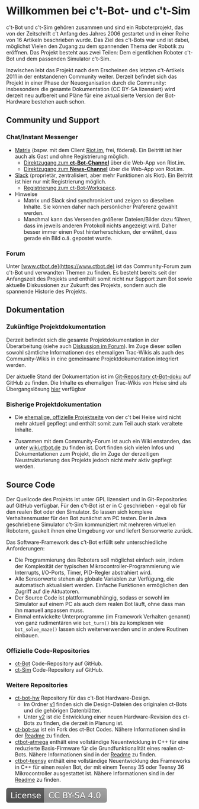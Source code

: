 # Willkommen bei c't-Bot- und c't-Sim

c't-Bot und c't-Sim gehören zusammen und sind ein Roboterprojekt, das von der Zeitschrift c't Anfang des Jahres 2006 gestartet  und in einer Reihe von 16 Artikeln beschrieben wurde. Das Ziel des c't-Bots war und ist dabei, möglichst Vielen den Zugang zu dem spannenden Thema der Robotik zu eröffnen. Das Projekt besteht aus zwei Teilen: Dem eigentlichen Roboter c't-Bot und dem passenden Simulator c't-Sim.

Inzwischen lebt das Projekt nach dem Erscheinen des letzten c't-Artikels 2011 in der entstandenen Community weiter. Derzeit befindet sich das Projekt in einer Phase der Neuorganisation durch die Community: insbesondere die gesamte Dokumentation (CC BY-SA lizensiert) wird derzeit neu aufbereit und Pläne für eine aktualisierte Version der Bot-Hardware bestehen auch schon.

## Community und Support

### Chat/Instant Messenger
- [Matrix](https://de.wikipedia.org/wiki/Matrix_%28Kommunikationsprotokoll%29) (bspw. mit dem Client [Riot.im](https://riot.im), frei, föderal). Ein Beitritt ist hier auch als Gast und ohne Registrierung möglich.
  - [Direktzugang zum **ct-Bot-Channel**](https://riot.im/app/#/room/#ctbot:matrix.org) über die Web-App von Riot.im.
  - [Direktzugang zum **News-Channel**](https://riot.im/app/#/room/#ctbot-news:matrix.org) über die Web-App von Riot.im.
- [Slack](https://de.wikipedia.org/wiki/Slack_%28Software%29) (proprietär, zentralisiert, aber mehr Funktionen als Riot). Ein Beitritt ist hier nur mit Registrierung möglich.
  - [Registrierung zum ct-Bot-Workspace](https://ct-bot-slack.herokuapp.com).
- Hinweise
  - Matrix und Slack sind synchronisiert und zeigen so dieselben Inhalte. Sie können daher nach persönlicher Präferenz gewählt werden.
  - Manchmal kann das Versenden größerer Dateien/Bilder dazu führen, dass im jeweils anderen Protokoll nichts angezeigt wird. Daher besser immer einen Post hinterherschicken, der erwähnt, dass gerade ein Bild o.ä. gepostet wurde.

### Forum
Unter [www.ctbot.de](https://www.ctbot.de) ist das Community-Forum zum c't-Bot und verwandten Themen zu finden. Es besteht bereits seit der Anfangszeit des Projekts und enthält somit nicht nur Support zum Bot sowie aktuelle Diskussionen zur Zukunft des Projekts, sondern auch die spannende Historie des Projekts.

## Dokumentation

### Zukünftige Projektdokumentation
Derzeit befindet sich die gesamte Projektdokumentation in der Überarbeitung (siehe auch [Diskussion im Forum](https://www.ctbot.de/viewtopic.php?f=34&t=1219)). Im Zuge dieser sollen sowohl sämtliche Informationen des ehemaligen Trac-Wikis als auch des Community-Wikis in eine gemeinsame Projektdokumentation integriert werden.

Der aktuelle Stand der Dokumentation ist im [Git-Repository ct-Bot-doku](https://github.com/Nightwalker-87/ct-bot-doku) auf GitHub zu finden. Die Inhalte es ehemaligen Trac-Wikis von Heise sind als Übergangslösung [hier](https://github.com/Nightwalker-87/ct-bot-doku/blob/master/_tmp_trac_wiki_export/readme.md) verfügbar

### Bisherige Projektdokumentation
 - Die [ehemalige, offizielle Projektseite](https://www.heise.de/ct/artikel/c-t-Bot-und-c-t-Sim-284119.html) von der c't bei Heise wird nicht mehr aktuell gepflegt und enthält somit zum Teil auch stark veraltete Inhalte.

 - Zusammen mit dem Community-Forum ist auch ein Wiki enstanden, das unter [wiki.ctbot.de](https://wiki.ctbot.de) zu finden ist. Dort finden sich vielen Infos und Dokumentationen zum Projekt, die im Zuge der derzeitigen Neustrukturierung des Projekts jedoch nicht mehr aktiv gepflegt werden. 

## Source Code

Der Quellcode des Projekts ist unter GPL lizensiert und in Git-Repositories auf GitHub verfügbar. Für den c't-Bot ist er in C geschrieben - egal ob für den realen Bot oder den Simulator. So lassen sich komplexe Verhaltensmuster für den Bot zunächst am PC testen. Der in Java geschriebene Simulator c't-Sim kommuniziert mit mehreren virtuellen Robotern, gaukelt ihnen eine Umgebung vor und liefert Sensorwerte zurück.

Das Software-Framework des c’t-Bot erfüllt sehr unterschiedliche Anforderungen:
 - Die Programmierung des Roboters soll möglichst einfach sein, indem der Komplexität der typischen Mikrocontroller-Programmierung wie Interrupts, I/O-Ports, Timer, PID-Regler abstrahiert wird.
 - Alle Sensorwerte stehen als globale Variablen zur Verfügung, die automatisch aktualisiert werden. Einfache Funktionen ermöglichen den Zugriff auf die Aktuatoren.
 - Der Source Code ist plattformunabhängig, sodass er sowohl im Simulator auf einem PC als auch dem realen Bot läuft, ohne dass man ihn manuell anpassen muss.
 - Einmal entwickelte Unterprogramme (im Framework Verhalten genannt) von ganz rudimentären wie `bot_turn()` bis zu komplexen wie `bot_solve_maze()` lassen sich weiterverwenden und in andere Routinen einbauen.
 
### Offizielle Code-Repositories
- [ct-Bot](https://github.com/tsandmann/ct-bot) Code-Repository auf GitHub.
- [ct-Sim](https://github.com/tsandmann/ct-sim) Code-Repository auf GitHub.

### Weitere Repositories
- [ct-bot-hw](https://github.com/tsandmann/ct-bot-hw) Repository für das c't-Bot Hardware-Design. 
  - Im Ordner [v1](https://github.com/tsandmann/ct-bot-hw/tree/master/v1) finden sich  die Design-Dateien des originalen ct-Bots und die gehörigen Datenblätter. 
  - Unter [v2](https://github.com/tsandmann/ct-bot-hw/tree/master/v2) ist die Entwicklung einer neuen Hardware-Revision des ct-Bots zu finden, die derzeit in Planung ist.
- [ct-bot-sw](https://github.com/Nightwalker-87/ct-bot-sw) ist ein Fork des ct-Bot Codes. Nähere Informationen sind in der [Readme](https://github.com/Nightwalker-87/ct-bot-sw/blob/master/README.md) zu finden.
- [ctbot-atmega](https://github.com/tsandmann/ctbot-atmega) enthält eine vollständige Neuentwicklung in C++ für eine reduzierte Basis-Firmware für die Grundfunktionalität eines realen ct-Bots. Nähere Informationen sind in der [Readme](https://github.com/tsandmann/ctbot-atmega/blob/master/README.md) zu finden.
- [ctbot-teensy](https://github.com/tsandmann/ctbot-teensy) enthält eine vollständige Neuentwicklung des Frameworks in C++ für einen realen Bot, der mit einem Teensy 35 oder Teensy 36 Mikrocontroller ausgestattet ist. Nähere Informationen sind in der [Readme](https://github.com/tsandmann/ctbot-teensy/blob/master/README.md) zu finden.

[![License: CC BY-SA 4.0](license.svg)](https://creativecommons.org/licenses/by-sa/4.0/)
